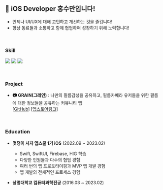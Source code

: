 <!--
### Hi there 👋
**suman0204/suman0204** is a ✨ _special_ ✨ repository because its `README.md` (this file) appears on your GitHub profile.

Here are some ideas to get you started:

- 🔭 I’m currently working on ...
- 🌱 I’m currently learning ...
- 👯 I’m looking to collaborate on ...
- 🤔 I’m looking for help with ...
- 💬 Ask me about ...
- 📫 How to reach me: ...
- 😄 Pronouns: ...
- ⚡ Fun fact: ...
-->
##  iOS Developer 홍수만입니다!
- 언제나 UI/UX에 대해 고민하고 개선하는 것을 즐깁니다!
- 항상 동료들과 소통하고 함께 협업하며 성장하기 위해 노력합니다!
<br/>

### Skill 
<img src="https://img.shields.io/badge/Swift-F05138?style=badge&logo=swift&logoColor=white"/> <img src="https://img.shields.io/badge/SwiftUI-0D0D0D?style=flat&logo=swift&logoColor=blue"/> <img src="https://img.shields.io/badge/Firebase-FFCA28?style=badge&logo=firebase&logoColor=white"/>

<br/>


### Project
- **📷 GRAIN(그레인)** : 나만의 필름감성을 공유하고, 필름카메라 유저들을 위한 필름에 대한 정보들을 공유하는 커뮤니티 앱 <br/>
  [[GitHub](https://github.com/APPSCHOOL1-REPO/finalproject-grain)]    [[앱스토어링크](https://apps.apple.com/kr/app/grain-%EA%B7%B8%EB%A0%88%EC%9D%B8-%ED%95%84%EB%A6%84-%EC%B9%B4%EB%A9%94%EB%9D%BC-%EA%B0%90%EC%84%B1-sns/id6446666081)]
<br/>


### Education
- **멋쟁이 사자 앱스쿨 1기 iOS** (2022.09 ~ 2023.02)
  - Swift, SwiftUI, Firebase, HIG 학습
  - 다양한 인원들과 다수의 협업 경험
  - 여러 번의 앱 프로토타이핑과 MVP 앱 개발 경험
  - 앱 개발의 전체적인 프로세스 경험
 
- **상명대학교 컴퓨터과학전공** (2016.03 ~ 2023.02)
